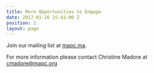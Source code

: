 ```yaml
---
title: More Opportunities to Engage
date: 2017-01-26 15:41:00 Z
position: 2
layout: page
---
```


Join our mailing list at [mapc.ma](http://mapc.ma/stonehamosrp-mail).

For more information please contact Christine Madore at [cmadore@mapc.org](mailto:cmadore@mapc.org)